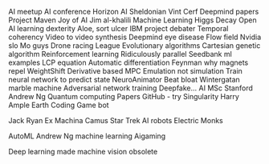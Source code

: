 
AI meetup
AI conference
Horizon AI
Sheldonian Vint Cerf
Deepmind papers
Project Maven
Joy of AI Jim al-khalili
 Machine Learning Higgs Decay
Open AI learning dexterity
Aloe, sort ulcer
IBM project debater
Temporal coherency
Video to video synthesis
Deepmind eye disease
Flow field
Nvidia slo Mo guys
Drone racing League
Evolutionary algorithms
Cartesian genetic algorithm
Reinforcement learning
Ridiculously parallel
Seedbank ml examples
LCP equation
Automatic differentiation
Feynman why magnets repel
WeightShift
Derivative based MPC
Emulation not simulation
Train neural network to predict state
NeuroAnimator
Beat bloat
Wintergatan marble machine
Adversarial network training
Deepfake...
AI MSc Stanford Andrew Ng
Quantum computing
Papers GitHub - try
Singularity
Harry Ample Earth
Coding Game bot

Jack Ryan
Ex Machina
Camus
Star Trek AI robots
Electric Monks

AutoML
Andrew Ng machine learning
Aigaming

Deep learning made machine vision obsolete


